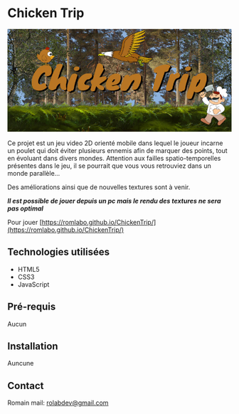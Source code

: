 # Chicken Trip

![Chicken Trip Logo](/textures/chickenTripLogo.jpeg)

Ce projet est un jeu video 2D orienté mobile dans lequel le joueur incarne un poulet
qui doit éviter plusieurs ennemis afin de marquer des points, tout en évoluant dans 
divers mondes.
Attention aux failles spatio-temporelles présentes dans le jeu, il se pourrait que vous
vous retrouviez dans un monde parallèle...

Des améliorations ainsi que de nouvelles textures sont à venir.

***Il est possible de jouer depuis un pc mais le rendu des textures ne sera pas optimal***

Pour jouer [https://romlabo.github.io/ChickenTrip/](https://romlabo.github.io/ChickenTrip/)



## Technologies utilisées

* HTML5
* CSS3
* JavaScript

## Pré-requis

Aucun

## Installation

Auncune

## Contact

Romain
mail: rolabdev@gmail.com
